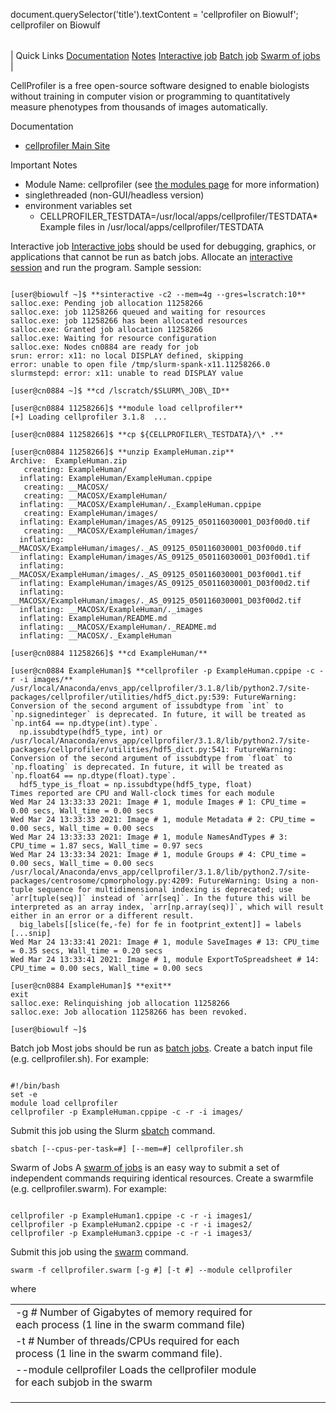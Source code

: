 

document.querySelector('title').textContent = 'cellprofiler on Biowulf';
cellprofiler on Biowulf


|  |
| --- |
| 
Quick Links
[Documentation](#doc)
[Notes](#notes)
[Interactive job](#int) 
[Batch job](#sbatch) 
[Swarm of jobs](#swarm) 
 |



CellProfiler is a free open-source software designed to enable biologists without training in computer vision or programming to quantitatively measure phenotypes from thousands of images automatically.



Documentation
* [cellprofiler Main Site](https://github.com/CellProfiler/CellProfiler)


Important Notes
* Module Name: cellprofiler (see [the modules page](/apps/modules.html) for more information)
* singlethreaded (non-GUI/headless version)
* environment variables set 
	+ CELLPROFILER\_TESTDATA=/usr/local/apps/cellprofiler/TESTDATA* Example files in /usr/local/apps/cellprofiler/TESTDATA



Interactive job
[Interactive jobs](/docs/userguide.html#int) should be used for debugging, graphics, or applications that cannot be run as batch jobs.
Allocate an [interactive session](/docs/userguide.html#int) and run the program. Sample session:



```

[user@biowulf ~]$ **sinteractive -c2 --mem=4g --gres=lscratch:10**
salloc.exe: Pending job allocation 11258266
salloc.exe: job 11258266 queued and waiting for resources
salloc.exe: job 11258266 has been allocated resources
salloc.exe: Granted job allocation 11258266
salloc.exe: Waiting for resource configuration
salloc.exe: Nodes cn0884 are ready for job
srun: error: x11: no local DISPLAY defined, skipping
error: unable to open file /tmp/slurm-spank-x11.11258266.0
slurmstepd: error: x11: unable to read DISPLAY value

[user@cn0884 ~]$ **cd /lscratch/$SLURM\_JOB\_ID**

[user@cn0884 11258266]$ **module load cellprofiler**
[+] Loading cellprofiler 3.1.8  ...

[user@cn0884 11258266]$ **cp ${CELLPROFILER\_TESTDATA}/\* .**

[user@cn0884 11258266]$ **unzip ExampleHuman.zip**
Archive:  ExampleHuman.zip
   creating: ExampleHuman/
  inflating: ExampleHuman/ExampleHuman.cppipe
   creating: __MACOSX/
   creating: __MACOSX/ExampleHuman/
  inflating: __MACOSX/ExampleHuman/._ExampleHuman.cppipe
   creating: ExampleHuman/images/
  inflating: ExampleHuman/images/AS_09125_050116030001_D03f00d0.tif
   creating: __MACOSX/ExampleHuman/images/
  inflating: __MACOSX/ExampleHuman/images/._AS_09125_050116030001_D03f00d0.tif
  inflating: ExampleHuman/images/AS_09125_050116030001_D03f00d1.tif
  inflating: __MACOSX/ExampleHuman/images/._AS_09125_050116030001_D03f00d1.tif
  inflating: ExampleHuman/images/AS_09125_050116030001_D03f00d2.tif
  inflating: __MACOSX/ExampleHuman/images/._AS_09125_050116030001_D03f00d2.tif
  inflating: __MACOSX/ExampleHuman/._images
  inflating: ExampleHuman/README.md
  inflating: __MACOSX/ExampleHuman/._README.md
  inflating: __MACOSX/._ExampleHuman

[user@cn0884 11258266]$ **cd ExampleHuman/**

[user@cn0884 ExampleHuman]$ **cellprofiler -p ExampleHuman.cppipe -c -r -i images/**
/usr/local/Anaconda/envs_app/cellprofiler/3.1.8/lib/python2.7/site-packages/cellprofiler/utilities/hdf5_dict.py:539: FutureWarning: Conversion of the second argument of issubdtype from `int` to `np.signedinteger` is deprecated. In future, it will be treated as `np.int64 == np.dtype(int).type`.
  np.issubdtype(hdf5_type, int) or
/usr/local/Anaconda/envs_app/cellprofiler/3.1.8/lib/python2.7/site-packages/cellprofiler/utilities/hdf5_dict.py:541: FutureWarning: Conversion of the second argument of issubdtype from `float` to `np.floating` is deprecated. In future, it will be treated as `np.float64 == np.dtype(float).type`.
  hdf5_type_is_float = np.issubdtype(hdf5_type, float)
Times reported are CPU and Wall-clock times for each module
Wed Mar 24 13:33:33 2021: Image # 1, module Images # 1: CPU_time = 0.00 secs, Wall_time = 0.00 secs
Wed Mar 24 13:33:33 2021: Image # 1, module Metadata # 2: CPU_time = 0.00 secs, Wall_time = 0.00 secs
Wed Mar 24 13:33:33 2021: Image # 1, module NamesAndTypes # 3: CPU_time = 1.87 secs, Wall_time = 0.97 secs
Wed Mar 24 13:33:34 2021: Image # 1, module Groups # 4: CPU_time = 0.00 secs, Wall_time = 0.00 secs
/usr/local/Anaconda/envs_app/cellprofiler/3.1.8/lib/python2.7/site-packages/centrosome/cpmorphology.py:4209: FutureWarning: Using a non-tuple sequence for multidimensional indexing is deprecated; use `arr[tuple(seq)]` instead of `arr[seq]`. In the future this will be interpreted as an array index, `arr[np.array(seq)]`, which will result either in an error or a different result.
  big_labels[[slice(fe,-fe) for fe in footprint_extent]] = labels
[...snip]
Wed Mar 24 13:33:41 2021: Image # 1, module SaveImages # 13: CPU_time = 0.35 secs, Wall_time = 0.20 secs
Wed Mar 24 13:33:41 2021: Image # 1, module ExportToSpreadsheet # 14: CPU_time = 0.00 secs, Wall_time = 0.00 secs

[user@cn0884 ExampleHuman]$ **exit**
exit
salloc.exe: Relinquishing job allocation 11258266
salloc.exe: Job allocation 11258266 has been revoked.

[user@biowulf ~]$

```


Batch job
Most jobs should be run as [batch jobs](/docs/userguide.html#submit).
Create a batch input file (e.g. cellprofiler.sh). For example:



```

#!/bin/bash
set -e
module load cellprofiler
cellprofiler -p ExampleHuman.cppipe -c -r -i images/

```

Submit this job using the Slurm [sbatch](/docs/userguide.html) command.



```
sbatch [--cpus-per-task=#] [--mem=#] cellprofiler.sh
```

Swarm of Jobs 
A [swarm of jobs](/apps/swarm.html) is an easy way to submit a set of independent commands requiring identical resources.
Create a swarmfile (e.g. cellprofiler.swarm). For example:



```

cellprofiler -p ExampleHuman1.cppipe -c -r -i images1/
cellprofiler -p ExampleHuman2.cppipe -c -r -i images2/
cellprofiler -p ExampleHuman3.cppipe -c -r -i images3/

```

Submit this job using the [swarm](/apps/swarm.html) command.



```
swarm -f cellprofiler.swarm [-g #] [-t #] --module cellprofiler
```

where


|  |  |  |  |  |  |
| --- | --- | --- | --- | --- | --- |
| -g *#*  Number of Gigabytes of memory required for each process (1 line in the swarm command file)
 | -t *#* Number of threads/CPUs required for each process (1 line in the swarm command file).
 | --module cellprofiler Loads the cellprofiler module for each subjob in the swarm 
 | |
 | |
 | |








